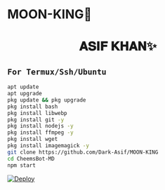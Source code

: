 # MOON-KING👑

<h1 align="center">𝐀𝐒𝐈𝐅 𝐊𝐇𝐀𝐍✨<br></h1>

## `For Termux/Ssh/Ubuntu`
```bash
apt update
apt upgrade
pkg update && pkg upgrade
pkg install bash
pkg install libwebp
pkg install git -y
pkg install nodejs -y 
pkg install ffmpeg -y 
pkg install wget
pkg install imagemagick -y
git clone https://github.com/Dark-Asif/MOON-KING
cd CheemsBot-MD
npm start
```


[![Deploy](https://www.herokucdn.com/deploy/button.svg)](https://heroku.com/deploy?template=https://github.com/Dark-Asif/MOON-KING/)
